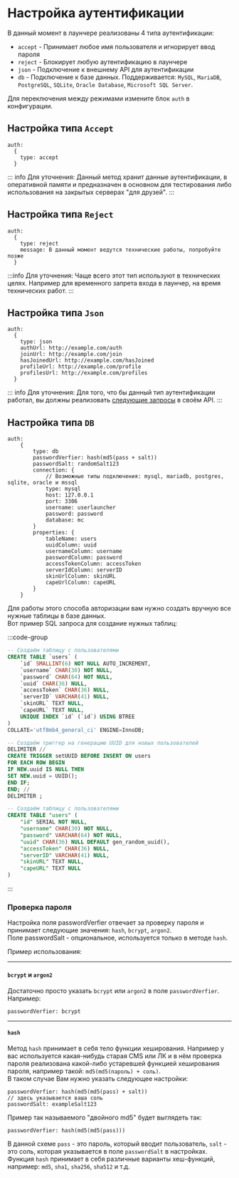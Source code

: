# Настройка аутентификации

В данный момент в лаунчере реализованы 4 типа аутентификации:

- `accept` - Принимает любое имя пользователя и игнорирует ввод пароля
- `reject` - Блокирует любую аутентификацию в лаунчере
- `json` - Подключение к внешнему API для аутентификации
- `db` - Подключение к базе данных. Поддерживается: `MySQL`, `MariaDB`, `PostgreSQL`, `SQLite`, `Oracle Database`, `Microsoft SQL Server`.

Для переключения между режимами измените блок `auth` в конфигурации.

## Настройка типа `Accept`

```hjson
auth:
  {
    type: accept
  }
```

::: info Для уточнения:
Данный метод хранит данные аутентификации, в оперативной памяти и предназначен в основном для тестирования либо использования на закрытых серверах "для друзей".
:::

## Настройка типа `Reject`

```hjson
auth:
  {
    type: reject
    message: В данный момент ведутся технические работы, попробуйте позже
  }
```

:::info Для уточнения:
Чаще всего этот тип используют в технических целях. Например для временного запрета входа в лаунчер, на время технических работ.
:::

## Настройка типа `Json`

```hjson
auth:
  {
    type: json
    authUrl: http://example.com/auth
    joinUrl: http://example.com/join
    hasJoinedUrl: http://example.com/hasJoined
    profileUrl: http://example.com/profile
    profilesUrl: http://example.com/profiles
  }
```

::: info Для уточнения:
Для того, что бы данный тип аутентификации работал, вы должны реализовать [следующие запросы](/for-developers/json-auth.md) в своём API.
:::

## Настройка типа `DB`

```hjson
auth:
    {
        type: db
        passwordVerfier: hash(md5(pass + salt))
        passwordSalt: randomSalt123
        connection: {
            // Возможные типы подключения: mysql, mariadb, postgres, sqlite, oracle и mssql
            type: mysql
            host: 127.0.0.1
            port: 3306
            username: userlauncher
            password: password
            database: mc
        }
        properties: {
            tableName: users
            uuidColumn: uuid
            usernameColumn: username
            passwordColumn: password
            accessTokenColumn: accessToken
            serverIdColumn: serverID
            skinUrlColumn: skinURL
            capeUrlColumn: capeURL
        }
    }
```

Для работы этого способа авторизации вам нужно создать вручную все нужные таблицы в базе данных.\
Вот пример SQL запроса для создание нужных таблиц:

:::code-group

```sql [MySQL]
-- Создаём таблицу с пользователями
CREATE TABLE `users` (
	`id` SMALLINT(6) NOT NULL AUTO_INCREMENT,
	`username` CHAR(30) NOT NULL,
	`password` CHAR(64) NOT NULL,
	`uuid` CHAR(36) NULL,
	`accessToken` CHAR(36) NULL,
	`serverID` VARCHAR(41) NULL,
	`skinURL` TEXT NULL,
	`capeURL` TEXT NULL,
	UNIQUE INDEX `id` (`id`) USING BTREE
)
COLLATE='utf8mb4_general_ci' ENGINE=InnoDB;

-- Создаём триггер на генерацию UUID для новых пользователей
DELIMITER //
CREATE TRIGGER setUUID BEFORE INSERT ON users
FOR EACH ROW BEGIN
IF NEW.uuid IS NULL THEN
SET NEW.uuid = UUID();
END IF;
END; //
DELIMITER ;
```

```sql [PosgreSQL]
-- Создаём таблицу с пользователями
CREATE TABLE "users" (
	"id" SERIAL NOT NULL,
	"username" CHAR(30) NOT NULL,
	"password" VARCHAR(64) NOT NULL,
	"uuid" CHAR(36) NULL DEFAULT gen_random_uuid(),
	"accessToken" CHAR(36) NULL,
	"serverID" VARCHAR(41) NULL,
	"skinURL" TEXT NULL,
	"capeURL" TEXT NULL
)

```

:::
### Проверка пароля

Настройка поля passwordVerfier отвечает за проверку пароля и принимает следующие значения: `hash`, `bcrypt`, `argon2`.\
Поле passwordSalt - опциональное, используется только в методе `hash`.

Пример использования:

---

#### `bcrypt` и `argon2`

Достаточно просто указать `bcrypt` или `argon2` в поле `passwordVerfier`.\
Например:

```hjson
passwordVerfier: bcrypt
```

---

#### `hash`

Метод `hash` принимает в себя тело функции хеширования. Например у вас используется какая-нибудь старая CMS или ЛК и в нём проверка пароля реализована какой-либо устаревшей функцией хеширования пароля, например такой: `md5(md5(пароль) + соль)`.\
В таком случае Вам нужно указать следующее настройки:

```hjson
passwordVerfier: hash(md5(md5(pass) + salt))
// здесь указывается ваша соль
passwordSalt: exampleSalt123
```

Пример так называемого "двойного md5" будет выглядеть так:

```hjson
passwordVerfier: hash(md5(md5(pass)))
```

В данной схеме `pass` - это пароль, который вводит пользователь, `salt` - это соль, которая указывается в поле `passwordSalt` в настройках.\
Функция `hash` принимает в себя различные варианты хеш-функций, например: `md5`, `sha1`, `sha256`, `sha512` и т.д.
